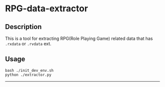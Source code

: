 # RPG-data-extractor

## Description

This is a tool for extracting RPG(Role Playing Game) related data that has `.rxdata` or `.rvdata` ext.

## Usage

```shell
bash ./init_dev_env.sh
python ./extractor.py
```

---